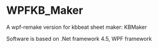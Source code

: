 # WPFKB_Maker
A wpf-remake version for kbbeat sheet maker:  KBMaker

Software is based on .Net framework 4.5, WPF framework
